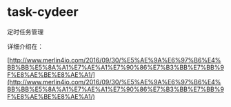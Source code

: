 # task-cydeer
定时任务管理

详细介绍在：

[http://www.merlin4io.com/2016/09/30/%E5%AE%9A%E6%97%B6%E4%BB%BB%E5%8A%A1%E7%AE%A1%E7%90%86%E7%B3%BB%E7%BB%9F%E8%AE%BE%E8%AE%A1/](http://www.merlin4io.com/2016/09/30/%E5%AE%9A%E6%97%B6%E4%BB%BB%E5%8A%A1%E7%AE%A1%E7%90%86%E7%B3%BB%E7%BB%9F%E8%AE%BE%E8%AE%A1/)
